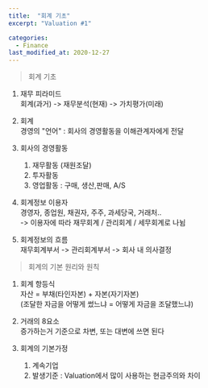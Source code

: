 ```yaml
---
title:  "회계 기초"
excerpt: "Valuation #1"

categories:
  - Finance
last_modified_at: 2020-12-27
---
```


> 회계 기초

1. 재무 피라미드  
회계(과거) -> 재무분석(현재) -> 가치평가(미래)

2. 회계  
경영의 "언어" : 회사의 경영활동을 이해관계자에게 전달

3. 회사의 경영활동
    1) 재무활동 (재원조달)
    2) 투자활동
    3) 영업활동 : 구매, 생산,판매, A/S

4. 회계정보 이용자  
경영자, 종업원, 채권자, 주주, 과세당국, 거래처..  
-> 이용자에 따라 재무회계 / 관리회계 / 세무회계로 나뉨

5. 회계정보의 흐름  
재무회계부서 -> 관리회계부서 -> 회사 내 의사결정  
  
  > 회계의 기본 원리와 원칙

1. 회계 항등식  
자산 = 부채(타인자본) + 자본(자기자본)  
(조달한 자금을 어떻게 썼느냐 = 어떻게 자금을 조달했느냐)

2. 거래의 8요소  
증가하는거 기준으로 차변, 또는 대변에 쓰면 된다

3. 회계의 기본가정
    1) 계속기업
    2) 발생기준 : Valuation에서 많이 사용하는 현금주의와 차이